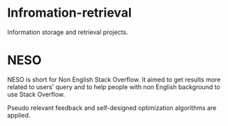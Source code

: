 # Infromation-retrieval
Information storage and retrieval projects.

# NESO
NESO is short for Non English Stack Overflow. It aimed to get results more related to users' query and to help people with non English background to use Stack Overflow.
  
Pseudo relevant feedback and self-designed optimization algorithms are applied.
